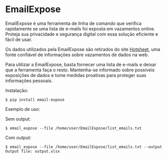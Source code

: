 # EmailExpose

EmailExpose é uma ferramenta de linha de comando que verifica rapidamente se uma lista de e-mails foi exposta em vazamentos online. Proteja sua privacidade e segurança digital com essa solução eficiente e fácil de usar.

Os dados utilizados pela EmailExpose são retirados do site [Hotsheet](https://www.hotsheet.com/inoitsu/), uma fonte confiável de informações sobre vazamentos de dados na web.

Para utilizar a EmailExpose, basta fornecer uma lista de e-mails e deixar que a ferramenta faça o resto. Mantenha-se informado sobre possíveis exposições de dados e tome medidas proativas para proteger suas informações pessoais.

Instalação:

```shell
$ pip install email-expose
```

Exemplo de uso:

Sem output:

```shell
$ email_expose --file /home/user/EmailExpose/list_emails.txt
```

Com output:

```shell
$ email_expose --file /home/user/EmailExpose/list_emails.txt --output
Output file: output.xlsx
```